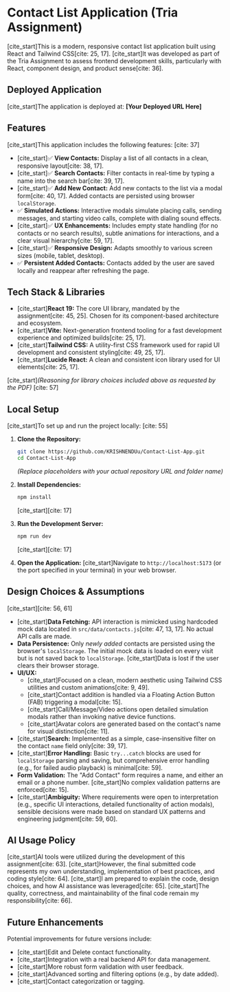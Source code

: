 # Contact List Application (Tria Assignment)

[cite_start]This is a modern, responsive contact list application built using React and Tailwind CSS[cite: 25, 17]. [cite_start]It was developed as part of the Tria Assignment to assess frontend development skills, particularly with React, component design, and product sense[cite: 36].

## Deployed Application

[cite_start]The application is deployed at: **[Your Deployed URL Here]** 

## Features

[cite_start]This application includes the following features: [cite: 37]

-   [cite_start]✅ **View Contacts:** Display a list of all contacts in a clean, responsive layout[cite: 38, 17].
-   [cite_start]✅ **Search Contacts:** Filter contacts in real-time by typing a name into the search bar[cite: 39, 17].
-   [cite_start]✅ **Add New Contact:** Add new contacts to the list via a modal form[cite: 40, 17]. Added contacts are persisted using browser `localStorage`.
-   ✅ **Simulated Actions:** Interactive modals simulate placing calls, sending messages, and starting video calls, complete with dialing sound effects.
-   [cite_start]✅ **UX Enhancements:** Includes empty state handling (for no contacts or no search results), subtle animations for interactions, and a clear visual hierarchy[cite: 59, 17].
-   [cite_start]✅ **Responsive Design:** Adapts smoothly to various screen sizes (mobile, tablet, desktop).
-   ✅ **Persistent Added Contacts:** Contacts added by the user are saved locally and reappear after refreshing the page.

## Tech Stack & Libraries

-   [cite_start]**React 19:** The core UI library, mandated by the assignment[cite: 45, 25]. Chosen for its component-based architecture and ecosystem.
-   [cite_start]**Vite:** Next-generation frontend tooling for a fast development experience and optimized builds[cite: 25, 17].
-   [cite_start]**Tailwind CSS:** A utility-first CSS framework used for rapid UI development and consistent styling[cite: 49, 25, 17].
-   [cite_start]**Lucide React:** A clean and consistent icon library used for UI elements[cite: 25, 17].

[cite_start]*(Reasoning for library choices included above as requested by the PDF)* [cite: 57]

## Local Setup

[cite_start]To set up and run the project locally: [cite: 55]

1.  **Clone the Repository:**
    ```bash
    git clone https://github.com/KRISHNENDUu/Contact-List-App.git
    cd Contact-List-App
    ```
    *(Replace placeholders with your actual repository URL and folder name)*

2.  **Install Dependencies:**
    ```bash
    npm install
    ```
    [cite_start][cite: 17]

3.  **Run the Development Server:**
    ```bash
    npm run dev
    ```
    [cite_start][cite: 17]

4.  **Open the Application:**
    [cite_start]Navigate to `http://localhost:5173` (or the port specified in your terminal) in your web browser.

## Design Choices & Assumptions

[cite_start][cite: 56, 61]

-   [cite_start]**Data Fetching:** API interaction is mimicked using hardcoded mock data located in `src/data/contacts.js`[cite: 47, 13, 17]. No actual API calls are made.
-   **Data Persistence:** Only *newly added* contacts are persisted using the browser's `localStorage`. The initial mock data is loaded on every visit but is not saved back to `localStorage`. [cite_start]Data is lost if the user clears their browser storage.
-   **UI/UX:**
    -   [cite_start]Focused on a clean, modern aesthetic using Tailwind CSS utilities and custom animations[cite: 9, 49].
    -   [cite_start]Contact addition is handled via a Floating Action Button (FAB) triggering a modal[cite: 15].
    -   [cite_start]Call/Message/Video actions open detailed simulation modals rather than invoking native device functions.
    -   [cite_start]Avatar colors are generated based on the contact's name for visual distinction[cite: 11].
-   [cite_start]**Search:** Implemented as a simple, case-insensitive filter on the contact `name` field only[cite: 39, 17].
-   [cite_start]**Error Handling:** Basic `try...catch` blocks are used for `localStorage` parsing and saving, but comprehensive error handling (e.g., for failed audio playback) is minimal[cite: 59].
-   **Form Validation:** The "Add Contact" form requires a name, and either an email or a phone number. [cite_start]No complex validation patterns are enforced[cite: 15].
-   [cite_start]**Ambiguity:** Where requirements were open to interpretation (e.g., specific UI interactions, detailed functionality of action modals), sensible decisions were made based on standard UX patterns and engineering judgment[cite: 59, 60].

## AI Usage Policy

[cite_start]AI tools were utilized during the development of this assignment[cite: 63]. [cite_start]However, the final submitted code represents my own understanding, implementation of best practices, and coding style[cite: 64]. [cite_start]I am prepared to explain the code, design choices, and how AI assistance was leveraged[cite: 65]. [cite_start]The quality, correctness, and maintainability of the final code remain my responsibility[cite: 66].

## Future Enhancements

Potential improvements for future versions include:

-   [cite_start]Edit and Delete contact functionality.
-   [cite_start]Integration with a real backend API for data management.
-   [cite_start]More robust form validation with user feedback.
-   [cite_start]Advanced sorting and filtering options (e.g., by date added).
-   [cite_start]Contact categorization or tagging.